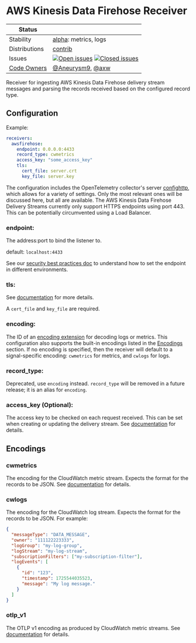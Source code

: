 # AWS Kinesis Data Firehose Receiver

<!-- status autogenerated section -->
| Status        |           |
| ------------- |-----------|
| Stability     | [alpha]: metrics, logs   |
| Distributions | [contrib] |
| Issues        | [![Open issues](https://img.shields.io/github/issues-search/open-telemetry/opentelemetry-collector-contrib?query=is%3Aissue%20is%3Aopen%20label%3Areceiver%2Fawsfirehose%20&label=open&color=orange&logo=opentelemetry)](https://github.com/open-telemetry/opentelemetry-collector-contrib/issues?q=is%3Aopen+is%3Aissue+label%3Areceiver%2Fawsfirehose) [![Closed issues](https://img.shields.io/github/issues-search/open-telemetry/opentelemetry-collector-contrib?query=is%3Aissue%20is%3Aclosed%20label%3Areceiver%2Fawsfirehose%20&label=closed&color=blue&logo=opentelemetry)](https://github.com/open-telemetry/opentelemetry-collector-contrib/issues?q=is%3Aclosed+is%3Aissue+label%3Areceiver%2Fawsfirehose) |
| [Code Owners](https://github.com/open-telemetry/opentelemetry-collector-contrib/blob/main/CONTRIBUTING.md#becoming-a-code-owner)    | [@Aneurysm9](https://www.github.com/Aneurysm9), [@axw](https://www.github.com/axw) |

[alpha]: https://github.com/open-telemetry/opentelemetry-collector/blob/main/docs/component-stability.md#alpha
[contrib]: https://github.com/open-telemetry/opentelemetry-collector-releases/tree/main/distributions/otelcol-contrib
<!-- end autogenerated section -->

Receiver for ingesting AWS Kinesis Data Firehose delivery stream messages and parsing the records received based on the configured record type.

## Configuration

Example:

```yaml
receivers:
  awsfirehose:
    endpoint: 0.0.0.0:4433
    record_type: cwmetrics
    access_key: "some_access_key"
    tls:
      cert_file: server.crt
      key_file: server.key
```
The configuration includes the OpenTelemetry collector's server [confighttp](https://github.com/open-telemetry/opentelemetry-collector/tree/main/config/confighttp#server-configuration),
which allows for a variety of settings. Only the most relevant ones will be discussed here, but all are available.
The AWS Kinesis Data Firehose Delivery Streams currently only support HTTPS endpoints using port 443. This can be potentially circumvented
using a Load Balancer.

### endpoint:
The address:port to bind the listener to.

default: `localhost:4433`

See our [security best practices doc](https://opentelemetry.io/docs/security/config-best-practices/#protect-against-denial-of-service-attacks) to understand how to set the endpoint in different environments.

### tls:
See [documentation](https://github.com/open-telemetry/opentelemetry-collector/blob/main/config/configtls/README.md#server-configuration) for more details.

A `cert_file` and `key_file` are required.

### encoding:

The ID of an [encoding extension](https://github.com/open-telemetry/opentelemetry-collector-contrib/tree/main/extension/encoding) for decoding logs or metrics.
This configuration also supports the built-in encodings listed in the [Encodings](#encodings) section.
If no encoding is specified, then the receiver will default to a signal-specific encoding: `cwmetrics` for metrics, and `cwlogs` for logs.

### record_type:

Deprecated, use `encoding` instead. `record_type` will be removed in a future release; it is an alias for `encoding`.

### access_key (Optional):
The access key to be checked on each request received. This can be set when creating or updating the delivery stream.
See [documentation](https://docs.aws.amazon.com/firehose/latest/dev/create-destination.html#create-destination-http) for details.

## Encodings

### cwmetrics
The encoding for the CloudWatch metric stream. Expects the format for the records to be JSON.
See [documentation](https://docs.aws.amazon.com/AmazonCloudWatch/latest/monitoring/CloudWatch-Metric-Streams.html) for details.

### cwlogs
The encoding for the CloudWatch log stream. Expects the format for the records to be JSON.
For example:

```json
{
  "messageType": "DATA_MESSAGE",
  "owner": "111122223333",
  "logGroup": "my-log-group",
  "logStream": "my-log-stream",
  "subscriptionFilters": ["my-subscription-filter"],
  "logEvents": [
    {
      "id": "123",
      "timestamp": 1725544035523,
      "message": "My log message."
    }
  ]
}
```

### otlp_v1
The OTLP v1 encoding as produced by CloudWatch metric streams.
See [documentation](https://docs.aws.amazon.com/AmazonCloudWatch/latest/monitoring/CloudWatch-metric-streams-formats-opentelemetry-100.html) for details.
